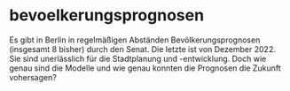 # bevoelkerungsprognosen
Es gibt in Berlin in regelmäßigen Abständen Bevölkerungsprognosen (insgesamt 8 bisher) durch den Senat. Die letzte ist von Dezember 2022. Sie sind unerlässlich für die Stadtplanung und -entwicklung. Doch wie genau sind die Modelle und wie genau konnten die Prognosen die Zukunft vohersagen?
